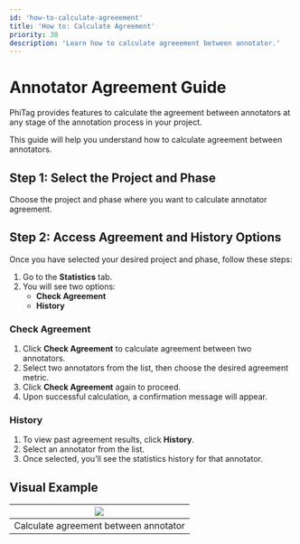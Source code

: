 ```yaml
---
id: 'how-to-calculate-agreeement'
title: 'How to: Calculate Agreement'
priority: 30
description: 'Learn how to calculate agreeement between annotator.'
---
```


# Annotator Agreement Guide
PhiTag provides features to calculate the agreement between annotators at any stage of the annotation process in your project.

This guide will help you understand how to calculate agreement between annotators.


## Step 1: Select the Project and Phase
Choose the project and phase where you want to calculate annotator agreement.

## Step 2: Access Agreement and History Options
Once you have selected your desired project and phase, follow these steps:

1. Go to the **Statistics** tab.
2. You will see two options:
   - **Check Agreement**
   - **History**

### Check Agreement
1. Click **Check Agreement** to calculate agreement between two annotators.
2. Select two annotators from the list, then choose the desired agreement metric.
3. Click **Check Agreement** again to proceed.
4. Upon successful calculation, a confirmation message will appear.

### History
1. To view past agreement results, click **History**.
2. Select an annotator from the list.
3. Once selected, you’ll see the statistics history for that annotator.

## Visual Example

| ![](/gif/guide/how-to-calulate-agreement.gif)     | 
| :-----------------------------------: | 
|    Calculate agreement between annotator     |  
